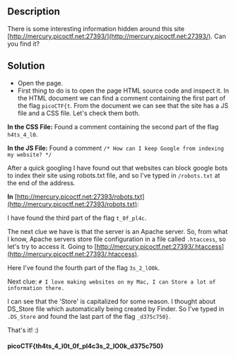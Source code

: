 ## Description
There is some interesting information hidden around this site [http://mercury.picoctf.net:27393/](http://mercury.picoctf.net:27393/). Can you find it?

## Solution
- Open the page.
- First thing to do is to open the page HTML source code and inspect it.
In the HTML document we can find a comment containing the first part of the flag ``picoCTF{t``.
From the document we can see that the site has a JS file and a CSS file. Let's check them both.

**In the CSS File:** Found a comment containing the second part of the flag ``h4ts_4_l0``.

**In the JS File:** Found a comment ``/* How can I keep Google from indexing my website? */``

After a quick googling I have found out that websites can block google bots to index their site using robots.txt file, and so I've typed in ``/robots.txt`` at the end of the address.

**In** [http://mercury.picoctf.net:27393/robots.txt](http://mercury.picoctf.net:27393/robots.txt):

I have found the third part of the flag ``t_0f_pl4c``.

The next clue we have is that the server is an Apache server. So, from what I know, Apache servers store file configuration in a file called ``.htaccess``, so let's try to access it.
Going to [http://mercury.picoctf.net:27393/.htaccess](http://mercury.picoctf.net:27393/.htaccess).

Here I've found the fourth part of the flag ``3s_2_lO0k``.

Next clue: ``# I love making websites on my Mac, I can Store a lot of information there.``

I can see that the 'Store' is capitalized for some reason. I thought about DS_Store file which automatically being created by Finder. So I've typed in ``.DS_Store`` and found the last part of the flag ``_d375c750}``.

That's it! :)

#### picoCTF{th4ts_4_l0t_0f_pl4c3s_2_lO0k_d375c750}
